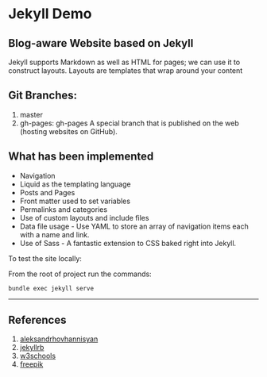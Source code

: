 # Jekyll Demo

Blog-aware Website based on Jekyll
----------------------------------

Jekyll supports Markdown as well as HTML for pages; we can use it to construct layouts. Layouts are templates that wrap around your content 

## Git Branches:

1. master
2. gh-pages: gh-pages A special branch that is published on the web (hosting websites on GitHub). 

## What has been implemented

* Navigation
* Liquid as the templating language
* Posts and Pages
* Front matter used to set variables
* Permalinks and categories
* Use of custom layouts and include files
* Data file usage - Use YAML to store an array of navigation items each with a name and link.
* Use of Sass - A fantastic extension to CSS baked right into Jekyll.
 

To test the site locally:

From the root of project run the commands:

`bundle exec jekyll serve`

<hr>

## References

1. [aleksandrhovhannisyan](https://www.aleksandrhovhannisyan.com/blog/dev/getting-started-with-jekyll-and-github-pages/)
2. [jekyllrb](https://jekyllrb.com/docs/step-by-step/01-setup/)
3. [w3schools](https://www.w3schools.com/howto/howto_css_cards.asp)
4. [freepik](https://www.freepik.com/free-vector/people-avatar-concept-illustration-theme_7136770.htm)